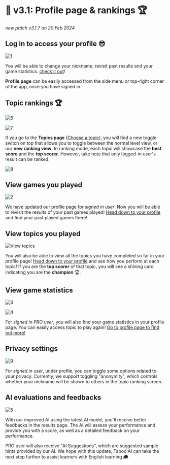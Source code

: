 # 🥇 v3.1: Profile page & rankings 🏆

_new patch v3.1.7 on 20 Feb 2024_

## Log in to access your profile 😎

![1](https://github.com/xmliszt/resources/blob/main/taboo-ai/images/v300/v3-1-0-1.png?raw=true)

You will be able to
change your nickname, revisit past results and your game statistics.
[check it out](/profile)!

**Profile page** can be easily accessed from the side menu or top-right corner of the app, once you have signed in.

## Topic rankings 🏆

![6](https://github.com/xmliszt/resources/blob/main/taboo-ai/images/v300/v3-1-15-1.png?raw=true)

![7](https://github.com/xmliszt/resources/blob/main/taboo-ai/images/v300/v3-1-15-2.png?raw=true)

If you go to the **Topics page** ([Choose a topic](/levels)), you will find a new toggle switch on top that allows you
to toggle between the normal level view, or our **new ranking view**. In ranking mode, each topic will showcase the **best score** and the **top scorer**. However, take note that only logged-in user's result can be ranked.

![8](https://github.com/xmliszt/resources/blob/main/taboo-ai/images/v300/v3-1-1-3.png?raw=true)

## View games you played

![2](https://github.com/xmliszt/resources/blob/main/taboo-ai/images/v300/v3-1-0-2.png?raw=true)

We have updated our profile page for _signed in user_. Now you will be able to revisit the results of your past games
played! [Head down to your profile](/profile) and find your past played games there!

## View topics you played

![View topics](https://github.com/xmliszt/resources/blob/main/taboo-ai/images/v300/v3-1-2-1.png?raw=true)

You will also be able to view all the topics you have completed so far in your profile
page! [Head down to your profile](/profile) and see how you perform at each topic! If you are the **top scorer** of that
topic, you will see a shining card indicating you are the **champion** 🏆.

## View game statistics

![3](https://github.com/xmliszt/resources/blob/main/taboo-ai/images/v300/v3-1-0-3.png?raw=true)

![4](https://github.com/xmliszt/resources/blob/main/taboo-ai/images/v300/v3-1-0-4.png?raw=true)

For _signed in PRO user_, you will also find your game statistics in your profile page. You can easily access
topic to play again! [Go to profile page to find out more!](/profile)

## Privacy settings

![9](https://github.com/xmliszt/resources/blob/main/taboo-ai/images/v300/v3-1-1-4.png?raw=true)

For _signed in user_, under profile, you can toggle some options related to your privacy. Currently, we support
toggling "anonymity", which controls whether your nickname will be shown to others in the topic ranking screen.

## AI evaluations and feedbacks

![5](https://github.com/xmliszt/resources/blob/main/taboo-ai/images/v300/v3-1-15-3.png?raw=true)

With our improved AI using the latest AI model, you'll receive better feedbacks in the results page.
The AI will assess your performance and provide you with a score, as well as a detailed feedback on your performance.

PRO user will also receive "AI Suggestions", which are
suggested sample hints provided by our AI.
We hope with this update, Taboo AI can take the next
step further to assist learners with English learning 🎓
